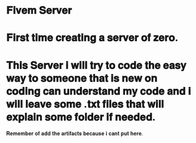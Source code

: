 #                      𝐅𝐢𝐯𝐞𝐦 𝐒𝐞𝐫𝐯𝐞𝐫                          



# 𝐅𝐢𝐫𝐬𝐭 𝐭𝐢𝐦𝐞 𝐜𝐫𝐞𝐚𝐭𝐢𝐧𝐠 𝐚 𝐬𝐞𝐫𝐯𝐞𝐫 𝐨𝐟 𝐳𝐞𝐫𝐨.


# 𝐓𝐡𝐢𝐬 𝐒𝐞𝐫𝐯𝐞𝐫 𝐢 𝐰𝐢𝐥𝐥 𝐭𝐫𝐲 𝐭𝐨 𝐜𝐨𝐝𝐞 𝐭𝐡𝐞 𝐞𝐚𝐬𝐲 𝐰𝐚𝐲 𝐭𝐨 𝐬𝐨𝐦𝐞𝐨𝐧𝐞 𝐭𝐡𝐚𝐭 𝐢𝐬 𝐧𝐞𝐰 𝐨𝐧 𝐜𝐨𝐝𝐢𝐧𝐠 𝐜𝐚𝐧 𝐮𝐧𝐝𝐞𝐫𝐬𝐭𝐚𝐧𝐝 𝐦𝐲 𝐜𝐨𝐝𝐞 𝐚𝐧𝐝 𝐢 𝐰𝐢𝐥𝐥 𝐥𝐞𝐚𝐯𝐞 𝐬𝐨𝐦𝐞 .𝐭𝐱𝐭 𝐟𝐢𝐥𝐞𝐬 𝐭𝐡𝐚𝐭 𝐰𝐢𝐥𝐥 𝐞𝐱𝐩𝐥𝐚𝐢𝐧 𝐬𝐨𝐦𝐞 𝐟𝐨𝐥𝐝𝐞𝐫 𝐢𝐟 𝐧𝐞𝐞𝐝𝐞𝐝.

𝐑𝐞𝐦𝐞𝐦𝐛𝐞𝐫 𝐨𝐟 𝐚𝐝𝐝 𝐭𝐡𝐞 𝐚𝐫𝐭𝐢𝐟𝐚𝐜𝐭𝐬 𝐛𝐞𝐜𝐚𝐮𝐬𝐞 𝐢 𝐜𝐚𝐧𝐭 𝐩𝐮𝐭 𝐡𝐞𝐫𝐞.
